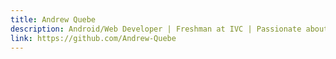 ```yaml
---
title: Andrew Quebe
description: Android/Web Developer | Freshman at IVC | Passionate about everything Tech | Occasional Photographer
link: https://github.com/Andrew-Quebe
---
```

